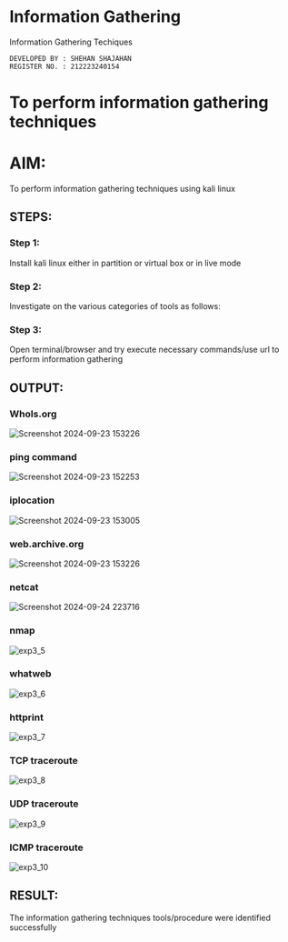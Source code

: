 # Information Gathering
Information Gathering Techiques

```
DEVELOPED BY : SHEHAN SHAJAHAN
REGISTER NO. : 212223240154
```

# To perform information gathering techniques

# AIM:

To perform information gathering techniques using kali linux 

## STEPS:

### Step 1:

Install kali linux either in partition or virtual box or in live mode

### Step 2:

Investigate on the various categories of tools as follows:

### Step 3:
Open terminal/browser and try execute necessary commands/use url to perform information gathering


## OUTPUT:

### WhoIs.org
![Screenshot 2024-09-23 153226](https://github.com/user-attachments/assets/bfe0a817-d8d3-4f9c-9944-002796dc9989)

 ### ping command
 ![Screenshot 2024-09-23 152253](https://github.com/user-attachments/assets/19644991-bdc6-4974-994d-6c7a8b39cde4)

### iplocation
![Screenshot 2024-09-23 153005](https://github.com/user-attachments/assets/3698f823-fdbd-4ce7-a907-4d61d9db2cd2)

### web.archive.org
![Screenshot 2024-09-23 153226](https://github.com/user-attachments/assets/9972c5f9-261f-4537-aa6f-a9edf1c99984)

### netcat
![Screenshot 2024-09-24 223716](https://github.com/user-attachments/assets/3877fb6f-a9d7-4599-8ca2-d495f1e06c45)

### nmap
![exp3_5](https://github.com/user-attachments/assets/f4ca675e-41e6-47fd-a42c-d94b34abcc5f)

### whatweb
![exp3_6](https://github.com/user-attachments/assets/1ce1a81d-1150-428e-aefd-7e15e4f7c643)

### httprint
![exp3_7](https://github.com/user-attachments/assets/c268a1d0-b57c-4447-8628-a391a5f8377f)

### TCP traceroute
![exp3_8](https://github.com/user-attachments/assets/6491dc90-9150-4774-a97c-b17220a81283)

### UDP traceroute
![exp3_9](https://github.com/user-attachments/assets/ddcfafc7-5e98-4853-bd0a-01fa6976741b)

### ICMP traceroute
![exp3_10](https://github.com/user-attachments/assets/eaa122dd-b3c6-41c2-a3e1-959f8d3d361c)


## RESULT:
The information gathering techniques tools/procedure were  identified successfully
